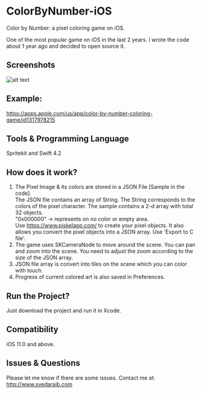 # ColorByNumber-iOS
Color by Number: a pixel coloring game on iOS. 

One of the most popular game on iOS in the last 2 years. I wrote the code about 1 year ago and decided to open source it.

## Screenshots

![alt text](https://i.imgur.com/WkheoG2.png)

## Example:
https://apps.apple.com/us/app/color-by-number-coloring-game/id1317978215


## Tools & Programming Language
Spritekit and Swift 4.2

## How does it work?

1. The Pixel Image & its colors are stored in a JSON File [Sample in the code]. \
The JSON file contains an array of String. The String corresponds to the colors of the pixel character. The sample contains a 2-d array with total 32 objects. \
"0x000000" -> represents on no color or empty area. \
Use https://www.piskelapp.com/ to create your pixel objects. It also allows you convert the pixel objects into a JSON array. Use 'Export to C file'.
2. The game uses SKCameraNode to move around the scene. You can pan and zoom into the scene. You need to adjust the zoom according to the size of the JSON array.
3. JSON file array is convert into tiles on the scene which you can color with touch.
4. Progress of current colored art is also saved in Preferences.

## Run the Project?

Just download the project and run it in Xcode.

## Compatibility 

iOS 11.0 and above.

## Issues & Questions

Please let me know if there are some issues.
Contact me at: http://www.syedaraib.com
